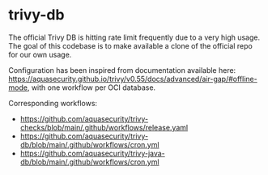 # trivy-db

The official Trivy DB is hitting rate limit frequently due to a very high usage. The goal of this codebase is to make available a clone of the official repo for our own usage.

Configuration has been inspired from documentation available here: https://aquasecurity.github.io/trivy/v0.55/docs/advanced/air-gap/#offline-mode, with one workflow per OCI database.

Corresponding workflows:
 - https://github.com/aquasecurity/trivy-checks/blob/main/.github/workflows/release.yaml
 - https://github.com/aquasecurity/trivy-db/blob/main/.github/workflows/cron.yml
 - https://github.com/aquasecurity/trivy-java-db/blob/main/.github/workflows/cron.yml

